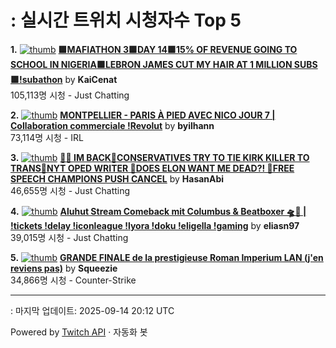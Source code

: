 # : 실시간 트위치 시청자수 Top 5

**1.** [![thumb](https://static-cdn.jtvnw.net/previews-ttv/live_user_kaicenat-320x180.jpg)](https://twitch.tv/KaiCenat)
**[🟩MAFIATHON 3🟩DAY 14🟩15% OF REVENUE GOING TO SCHOOL IN NIGERIA🟩LEBRON JAMES CUT MY HAIR AT 1 MILLION SUBS🟩!subathon](https://twitch.tv/KaiCenat)** by **KaiCenat**<br>105,113명 시청  - Just Chatting

**2.** [![thumb](https://static-cdn.jtvnw.net/previews-ttv/live_user_byilhann-320x180.jpg)](https://twitch.tv/byilhann)
**[MONTPELLIER - PARIS À PIED AVEC NICO JOUR 7 | Collaboration commerciale !Revolut](https://twitch.tv/byilhann)** by **byilhann**<br>73,114명 시청  - IRL

**3.** [![thumb](https://static-cdn.jtvnw.net/previews-ttv/live_user_hasanabi-320x180.jpg)](https://twitch.tv/HasanAbi)
**[🙅‍♂️ IM BACK🚨CONSERVATIVES TRY TO TIE KIRK KILLER TO TRANS🚨NYT OPED WRITER 🚨DOES ELON WANT ME DEAD?! 🚨FREE SPEECH CHAMPIONS PUSH CANCEL](https://twitch.tv/HasanAbi)** by **HasanAbi**<br>46,655명 시청  - Just Chatting

**4.** [![thumb](https://static-cdn.jtvnw.net/previews-ttv/live_user_eliasn97-320x180.jpg)](https://twitch.tv/eliasn97)
**[Aluhut Stream Comeback mit Columbus & Beatboxer 🛸🤖 | !tickets !delay !iconleague !lyora !doku !eligella !gaming](https://twitch.tv/eliasn97)** by **eliasn97**<br>39,015명 시청  - Just Chatting

**5.** [![thumb](https://static-cdn.jtvnw.net/previews-ttv/live_user_squeezie-320x180.jpg)](https://twitch.tv/Squeezie)
**[GRANDE FINALE de la prestigieuse Roman Imperium LAN (j'en reviens pas)](https://twitch.tv/Squeezie)** by **Squeezie**<br>34,866명 시청  - Counter-Strike


---
: 마지막 업데이트: 2025-09-14 20:12 UTC

Powered by [Twitch API](https://dev.twitch.tv/docs/api/reference) · 자동화 봇